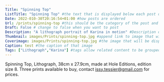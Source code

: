 ```yaml
---
Title: "Spinning Top"
ListTitle: "Spinning Top" #the text that is displayed below each post on the list pages
Date: 2022-010-30T20:16:54+01:00 #how posts are ordered 
Url: /prints/spinning-top #this should be the category of the post and then the file name e.g. /print/printfilename
Draft: False # change to false when you want to post
Description: "A lithograph portrait of Karina in motion" #Description of the post
Thumbnail: images/Prints/spinning-top.jpg #append link to image that will be shown on the list page
Coverimage: images/Prints/spinning-top.jpg #the image that will be displayed at the top of the post
Caption: test #the caption of that image
Tags: ["Lithograph","Karina"] #tags allow related content to be grouped together, add more by adding a comma to the latest tag
---
```

Spinning Top, Lithograph, 38cm x 27.9cm, made at Hole Editions, edition size 8. Three prints available to buy, contact issy.tessier@gmail.com for prices. 
